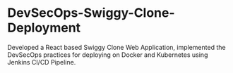 # DevSecOps-Swiggy-Clone-Deployment
Developed a React based Swiggy Clone Web Application, implemented the DevSecOps practices for deploying on Docker and Kubernetes using Jenkins CI/CD Pipeline.
